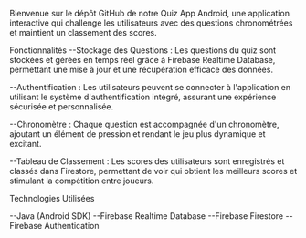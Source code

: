 Bienvenue sur le dépôt GitHub de notre Quiz App Android, une application interactive qui challenge les utilisateurs avec des questions chronométrées et maintient un classement des scores.

Fonctionnalités
--Stockage des Questions : Les questions du quiz sont stockées et gérées en temps réel grâce à Firebase Realtime Database, permettant une mise à jour et une récupération efficace des données.

--Authentification : Les utilisateurs peuvent se connecter à l'application en utilisant le système d'authentification intégré, assurant une expérience sécurisée et personnalisée.

--Chronomètre : Chaque question est accompagnée d'un chronomètre, ajoutant un élément de pression et rendant le jeu plus dynamique et excitant.

--Tableau de Classement : Les scores des utilisateurs sont enregistrés et classés dans Firestore, permettant de voir qui obtient les meilleurs scores et stimulant la compétition entre joueurs.

Technologies Utilisées

--Java (Android SDK)
--Firebase Realtime Database
--Firebase Firestore
--Firebase Authentication
